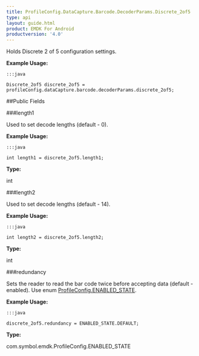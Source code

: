 ```yaml
---
title: ProfileConfig.DataCapture.Barcode.DecoderParams.Discrete_2of5
type: api
layout: guide.html
product: EMDK For Android
productversion: '4.0'
---
```



Holds Discrete 2 of 5 configuration settings. 
 
 

**Example Usage:**
	
	:::java
	
	Discrete_2of5 discrete_2of5 = profileConfig.dataCapture.barcode.decoderParams.discrete_2of5;
	


##Public Fields

###length1

Used to set decode lengths (default - 0). 
 
 

**Example Usage:**
	
	:::java
	
	int length1 = discrete_2of5.length1;
	


**Type:**

int

###length2

Used to set decode lengths (default - 14). 
 
 

**Example Usage:**
	
	:::java
	
	int length2 = discrete_2of5.length2;
	


**Type:**

int

###redundancy

Sets the reader to read the bar code twice before accepting data (default - enabled). 
 Use enum [ ProfileConfig.ENABLED_STATE](../ProfileConfig-ENABLED_STATE). 
 
 

**Example Usage:**
	
	:::java
	
	discrete_2of5.redundancy = ENABLED_STATE.DEFAULT;
	


**Type:**

com.symbol.emdk.ProfileConfig.ENABLED_STATE









